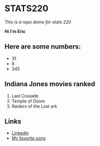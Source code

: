 # STATS220
_This is a repo demo for stats 220_

**Hi I'm Eric**

## Here are some numbers:
- 31
- 8
- 345

## Indiana Jones movies ranked
1. Last Crusade
2. Temple of Doom
3. Raiders of the Lost ark

## Links
+ [LinkedIn](https://www.linkedin.com/in/eric-hong-aa409226b/)
+ [My favorite song](https://www.youtube.com/results?search_query=scherzo+for+motorcyle)
